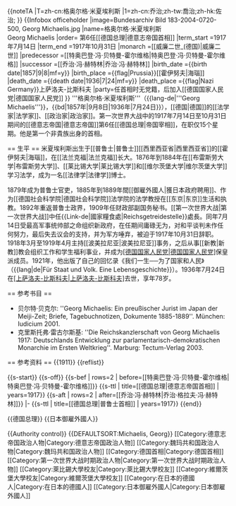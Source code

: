 {{noteTA
|T=zh-cn:格奥尔格·米夏埃利斯
|1=zh-cn:乔治;zh-tw:喬治;zh-hk:佐治;
}}
{{Infobox officeholder 
|image=Bundesarchiv Bild 183-2004-0720-500, Georg Michaelis.jpg
|name=格奥尔格·米夏埃利斯<br />Georg Michaelis
|order= 第6任[[德国总理|德意志帝国首相]]
|term_start    =1917年7月14日
|term_end      =1917年10月31日
|monarch       =[[威廉二世_(德国)|威廉二世]]
|predecessor   =[[特奥巴登·冯·贝特曼-霍尔维格|特奥巴登·冯·贝特曼-霍尔维格]]
|successor     =[[乔治·冯·赫特林|乔治·冯·赫特林]]
|birth_date    ={{birth date|1857|9|8|mf=y}}
|birth_place   ={{flag|Prussia}}[[霍伊努夫|海瑙]]
|death_date    ={{death date|1936|7|24|mf=y}}
|death_place   ={{flag|Nazi Germany}}上萨洛夫-比斯科夫
|party=任首相时无党籍，后加入[[德国国家人民党|德国国家人民党]]
}}
'''格奥尔格·米夏埃利斯'''（{{lang-de|'''Georg Michaelis'''}}，{{bd|1857年|9月8日|1936年|7月24日}}），[[德国|德国]]的[[法学家|法学家]]、[[政治家|政治家]]。第一次世界大战中的1917年7月14日至10月31日期间的[[德意志帝国|德意志帝国]]第6任[[德国总理|帝国宰相]]，在职仅15个星期。他是第一个非貴族出身的首相。

== 生平 ==
米夏埃利斯出生于[[普鲁士|普鲁士]][[西里西亚省|西里西亚省]]的[[霍伊努夫|海瑙]]，在[[法兰克福|法兰克福]]长大。1876年到1884年在[[布雷斯劳大学|布雷斯劳大学]]、[[莱比锡大学|莱比锡大学]]和[[维尔茨堡大学|维尔茨堡大学]]学习法学，成为一名[[法律学|法律学]]博士。

1879年成为普鲁士官吏，1885年到1889年間[[御雇外國人|獲日本政府聘用]]、作为[[德国社会科学院|德国社会科学院]]法学院的法学教授在[[东京|东京]]生活和执教。1892年重返普鲁士政界，1909年任财政部副国务秘书。[[第一次世界大战|第一次世界大战]]中任{{Link-de|國家糧食處|Reichsgetreidestelle}}處長。同年7月14日受最高军事统帅部之命组织新政府，在任期间庸碌无为，对和平谈判未作任何努力，最后失去议会的支持，并为军方唾弃，被迫于1917年10月31日辞职。1918年3月至1919年4月主持[[波美拉尼亚|波美拉尼亚]]事务，之后从事[[新教|新教]]教会组织工作和学生福利事业，并成为[[德国国家人民党|德国国家人民党]](DNVP)保皇派成员。1921年，他出版了自己的回忆录《我们一生──为了国家和人民》（{{lang|de|Für Staat und Volk. Eine Lebensgeschichte}}）。1936年7月24日在[[上萨洛夫-比斯科夫|上萨洛夫-比斯科夫]]([[勃兰登堡|勃兰登堡]])去世，享年78岁。

== 参考书目 ==
* 贝尔特·贝克尔: ''Georg Michaelis: Ein preußischer Jurist im Japan der Meiji-Zeit; Briefe, Tagebuchnotizen, Dokumente 1885-1889''. München: Iudicium 2001.
* 克里斯托弗·雷古尔斯基: ''Die Reichskanzlerschaft von Georg Michaelis 1917: Deutschlands Entwicklung zur parlamentarisch-demokratischen Monarchie im Ersten Weltkrieg''. Marburg: Tectum-Verlag 2003.

== 参考资料 ==
{{1911}}
{{reflist}}

{{s-start}}
{{s-off}}
{{s-bef | rows=2 | before=[[特奥巴登·冯·贝特曼-霍尔维格|特奥巴登·冯·贝特曼-霍尔维格]]}}
{{s-ttl | title=[[德国总理|德意志帝国首相]] | years=1917}}
{{s-aft | rows=2 | after=[[乔治·冯·赫特林|乔治·格拉夫·冯·赫特林]]}}
|-
{{s-ttl | title=[[德国总理|普鲁士首相]] | years=1917}}
{{end}}

{{德国总理}}
{{日本御雇外國人}}

{{Authority control}}
{{DEFAULTSORT:Michaelis, Georg}}
[[Category:德意志帝国政治人物|Category:德意志帝国政治人物]]
[[Category:魏玛共和国政治人物|Category:魏玛共和国政治人物]]
[[Category:德国首相|Category:德国首相]]
[[Category:第一次世界大战时期政治人物|Category:第一次世界大战时期政治人物]]
[[Category:萊比錫大學校友|Category:萊比錫大學校友]]
[[Category:維爾茨堡大學校友|Category:維爾茨堡大學校友]]
[[Category:在日本的德國人|Category:在日本的德國人]]
[[Category:日本御雇外國人|Category:日本御雇外國人]]